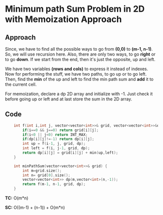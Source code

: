 # Minimum path Sum Problem in 2D with Memoization Approach

## Approach

Since, we have to find all the possible ways to go from **(0,0)** to **(m-1, n-1)**. So, we will use recursion here. Also, there are only two ways, to go **right** or to go **down**. If we start from the end, then it's just the opposite, up and left.

We have two variables **(rows and cols)** to express it instead of indexes.
Now for performing the stuff, we have two paths, to go up or to go left. Then, find the **min** of the up and left to find the min path sum and **add** it to the current cell.

For memoization, declare a dp 2D array and initialize with -1. Just check it before going up or left and at last store the sum in the 2D array.

## Code

```c++
    int f(int i,int j, vector<vector<int>>& grid, vector<vector<int>>&dp){
        if(i==0 && j==0) return grid[i][j];
        if(i<0 || j<0) return INT_MAX;
        if(dp[i][j]!=-1) return dp[i][j];
        int up = f(i-1, j, grid, dp);
        int left = f(i, j-1, grid, dp);
        return dp[i][j] = grid[i][j] + min(up,left);
    }

    int minPathSum(vector<vector<int>>& grid) {
        int m=grid.size();
        int n= grid[0].size();
        vector<vector<int>> dp(m,vector<int>(n,-1));
        return f(m-1, n-1, grid, dp);
    }
```

**TC:** O(m\*n)

**SC:** O((m-1) + (n-1)) + O(m\*n)

<!-- first for path sum and second for dp declaration -->
